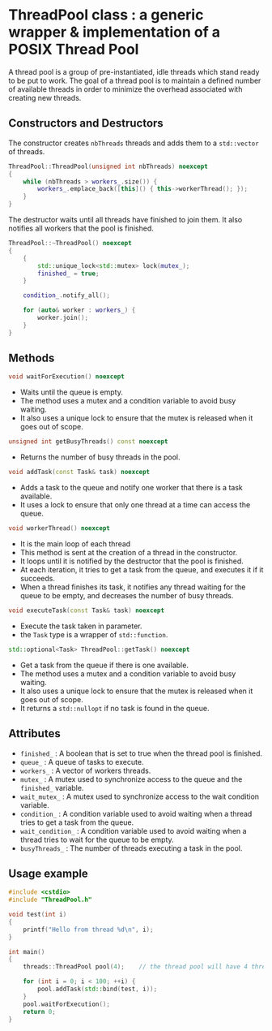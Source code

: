 # ThreadPool class : a generic wrapper & implementation of a POSIX Thread Pool

A thread pool is a group of pre-instantiated, idle threads which stand ready to be put to work. 
The goal of a thread pool is to maintain a defined number of available threads in order to minimize the overhead associated with creating new threads.

## Constructors and Destructors

The constructor creates `nbThreads` threads and adds them to a `std::vector` of threads.

```c++
ThreadPool::ThreadPool(unsigned int nbThreads) noexcept
{
    while (nbThreads > workers_.size()) {
        workers_.emplace_back([this]() { this->workerThread(); });
    }
}
```

The destructor waits until all threads have finished to join them. It also notifies all workers that the pool is finished.

```c++
ThreadPool::~ThreadPool() noexcept
{
    {
        std::unique_lock<std::mutex> lock(mutex_);
        finished_ = true;
    }

    condition_.notify_all();

    for (auto& worker : workers_) {
        worker.join();
    }
}
```

## Methods

```c++
void waitForExecution() noexcept
```
- Waits until the queue is empty. 
- The method uses a mutex and a condition variable to avoid busy waiting. 
- It also uses a unique lock to ensure that the mutex is released when it goes out of scope.

```c++
unsigned int getBusyThreads() const noexcept
```
- Returns the number of busy threads in the pool.

```c++
void addTask(const Task& task) noexcept
```
- Adds a task to the queue and notify one worker that there is a task available.
- It uses a lock to ensure that only one thread at a time can access the queue.

```c++
void workerThread() noexcept
```
- It is the main loop of each thread
- This method is sent at the creation of a thread in the constructor.
- It loops until it is notified by the destructor that the pool is finished. 
- At each iteration, it tries to get a task from the queue, and executes it if it succeeds. 
- When a thread finishes its task, it notifies any thread waiting for the queue to be empty, and decreases the number of busy threads.

```c++
void executeTask(const Task& task) noexcept
```
- Execute the task taken in parameter.
- the `Task` type is a wrapper of `std::function`.

```c++
std::optional<Task> ThreadPool::getTask() noexcept
```
- Get a task from the queue if there is one available.
- The method uses a mutex and a condition variable to avoid busy waiting.
- It also uses a unique lock to ensure that the mutex is released when it goes out of scope.
- It returns a `std::nullopt` if no task is found in the queue.

## Attributes

* `finished_` : A boolean that is set to true when the thread pool is finished.
* `queue_` : A queue of tasks to execute.
* `workers_` : A vector of workers threads.
* `mutex_` : A mutex used to synchronize access to the queue and the `finished_` variable.
* `wait_mutex_` : A mutex used to synchronize access to the wait condition variable.
* `condition_` : A condition variable used to avoid waiting when a thread tries to get a task from the queue.
* `wait_condition_` : A condition variable used to avoid waiting when a thread tries to wait for the queue to be empty.
* `busyThreads_` : The number of threads executing a task in the pool.

## Usage example

```c++
#include <cstdio>
#include "ThreadPool.h"

void test(int i)
{
    printf("Hello from thread %d\n", i);
}

int main()
{
    threads::ThreadPool pool(4);    // the thread pool will have 4 threads

    for (int i = 0; i < 100; ++i) {
        pool.addTask(std::bind(test, i));
    }
    pool.waitForExecution();
    return 0;
}
```
